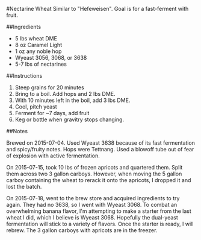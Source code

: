 #Nectarine Wheat
Similar to "Hefeweisen". Goal is for a fast-ferment with fruit.

##Ingredients

* 5 lbs wheat DME
* 8 oz Caramel Light
* 1 oz any noble hop
* Wyeast 3056, 3068, or 3638
* 5-7 lbs of nectarines

##Instructions

1. Steep grains for 20 minutes
1. Bring to a boil. Add hops and 2 lbs DME.
1. With 10 minutes left in the boil, add 3 lbs DME.
1. Cool, pitch yeast
1. Ferment for ~7 days, add fruit
1. Keg or bottle when gravitry stops changing.

##Notes

Brewed on 2015-07-04. Used Wyeast 3638 because of its fast fermentation and spicy/fruity notes. Hops were Tettnang. Used a blowoff tube out of fear of explosion with active fermentation.

On 2015-07-15, took 10 lbs of frozen apricots and quartered them. Split them across two 3 gallon carboys. However, when moving the 5 gallon carboy containing the wheat to rerack it onto the apricots, I dropped it and lost the batch.

On 2015-07-18, went to the brew store and acquired ingredients to try again. They had no 3638, so I went with Wyeast 3068. To combat an overwhelming banana flavor, I'm attempting to make a starter from the last wheat I did, which I believe is Wyeast 3068. Hopefully the dual-yeast fermentation will stick to a variety of flavors. Once the starter is ready, I will rebrew. The 3 gallon carboys with apricots are in the freezer.
